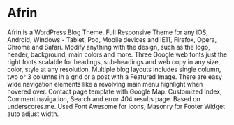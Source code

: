 # Afrin
Afrin is a WordPress Blog Theme. Full Responsive Theme for any iOS, Android, Windows - Tablet, Pod, Mobile devices and IE11, Firefox, Opera, Chrome and Safari. Modify anything with the design, such as the logo, header, background, main colors and more. Three Google web fonts just the right fonts scalable for headings, sub-headings and web copy in any size, color, style at any resolution. Multiple blog layouts includes single column, two or 3 columns in a grid or a post with a Featured Image. There are easy wide navigation elements like a revolving main menu highlight when hovered over. Contact page template with Google Map. Customized Index, Comment navigation, Search and error 404 results page. Based on underscores.me. Used Font Awesome for icons, Masonry for Footer Widget auto adjust width.
